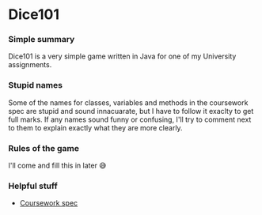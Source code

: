 Dice101
=======

### Simple summary

Dice101 is a very simple game written in Java for one of my University assignments.

### Stupid names

Some of the names for classes, variables and methods in the coursework spec are stupid and sound innacuarate, but I have to follow it exaclty to get full marks. If any names sound funny or confusing, I'll try to comment next to them to explain exactly what they are more clearly. 

### Rules of the game

I'll come and fill this in later 😅

### Helpful stuff

* [Coursework spec](http://users.wmin.ac.uk/~dracopd/DOCUM/courses/ecsc501/assignment2_2014_ecsc501.pdf)
